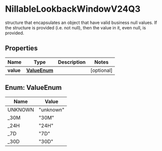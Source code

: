 

# NillableLookbackWindowV24Q3

structure that encapsulates an object that have valid business null values. If the structure is provided (i.e. not null), then the value in it, even null, is provided.

## Properties

| Name | Type | Description | Notes |
|------------ | ------------- | ------------- | -------------|
|**value** | [**ValueEnum**](#ValueEnum) |  |  [optional] |



## Enum: ValueEnum

| Name | Value |
|---- | -----|
| UNKNOWN | &quot;unknown&quot; |
| _30M | &quot;30M&quot; |
| _24H | &quot;24H&quot; |
| _7D | &quot;7D&quot; |
| _30D | &quot;30D&quot; |



